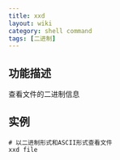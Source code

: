 ```yaml
---
title: xxd
layout: wiki
category: shell command
tags: [二进制]
---
```


## 功能描述

查看文件的二进制信息


## 实例

~~~Text
# 以二进制形式和ASCII形式查看文件
xxd file
~~~